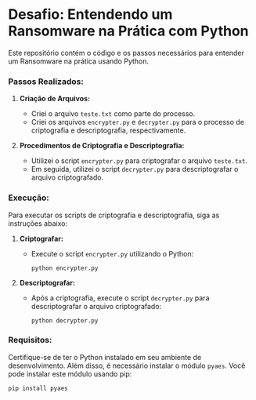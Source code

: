 # Desafio: Entendendo um Ransomware na Prática com Python

Este repositório contém o código e os passos necessários para entender um Ransomware na prática usando Python.

### Passos Realizados:

1. **Criação de Arquivos:**
   - Criei o arquivo `teste.txt` como parte do processo.
   - Criei os arquivos `encrypter.py` e `decrypter.py` para o processo de criptografia e descriptografia, respectivamente.

2. **Procedimentos de Criptografia e Descriptografia:**
   - Utilizei o script `encrypter.py` para criptografar o arquivo `teste.txt`.
   - Em seguida, utilizei o script `decrypter.py` para descriptografar o arquivo criptografado.

### Execução:

Para executar os scripts de criptografia e descriptografia, siga as instruções abaixo:

1. **Criptografar:**
   - Execute o script `encrypter.py` utilizando o Python:
     ```
     python encrypter.py
     ```

2. **Descriptografar:**
   - Após a criptografia, execute o script `decrypter.py` para descriptografar o arquivo criptografado:
     ```
     python decrypter.py
     ```

### Requisitos:

Certifique-se de ter o Python instalado em seu ambiente de desenvolvimento. Além disso, é necessário instalar o módulo `pyaes`. Você pode instalar este módulo usando pip:
```
pip install pyaes
```